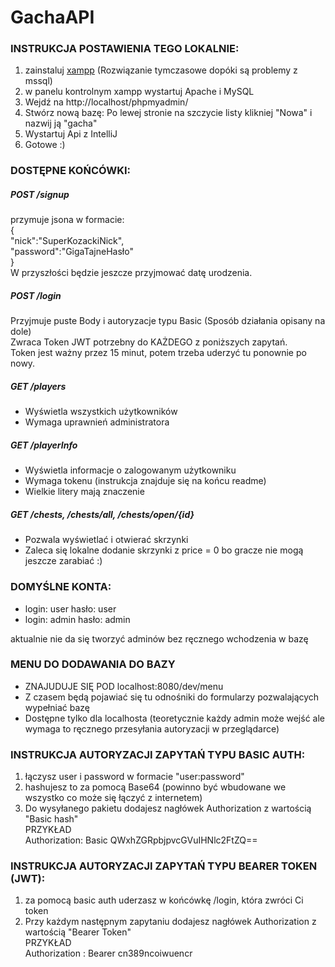# GachaAPI

### INSTRUKCJA POSTAWIENIA TEGO LOKALNIE:

1. zainstaluj [xampp](https://www.apachefriends.org/) (Rozwiązanie tymczasowe dopóki są problemy z mssql)
2. w panelu kontrolnym xampp wystartuj Apache i MySQL 
3. Wejdź na http://localhost/phpmyadmin/
4. Stwórz nową bazę: Po lewej stronie na szczycie listy klikniej "Nowa" i nazwij ją "gacha"
5. Wystartuj Api z IntelliJ 
6. Gotowe :)

### DOSTĘPNE KOŃCÓWKI:

##### POST /signup

przymuje jsona w formacie:  
{  
  "nick":"SuperKozackiNick",  
  "password":"GigaTajneHasło"  
}  
W przyszłości będzie jeszcze przyjmować datę urodzenia.

##### POST /login

Przyjmuje puste Body i autoryzacje typu Basic (Sposób działania opisany na dole)  
Zwraca Token JWT potrzebny do KAŻDEGO z poniższych zapytań.  
Token jest ważny przez 15 minut, potem trzeba uderzyć tu ponownie po nowy.

##### GET /players

- Wyświetla wszystkich użytkowników
- Wymaga uprawnień administratora

##### GET /playerInfo

- Wyświetla informacje o zalogowanym użytkowniku  
- Wymaga tokenu (instrukcja znajduje się na końcu readme)
- Wielkie litery mają znaczenie

##### GET /chests, /chests/all, /chests/open/{id}

- Pozwala wyświetlać i otwierać skrzynki
- Zaleca się lokalne dodanie skrzynki z price = 0 bo gracze nie mogą jeszcze zarabiać :)  

### DOMYŚLNE KONTA:

- login: user hasło: user  
- login: admin hasło: admin  
  
aktualnie nie da się tworzyć adminów bez ręcznego wchodzenia w bazę

### MENU DO DODAWANIA DO BAZY

- ZNAJUDUJE SIĘ POD localhost:8080/dev/menu  
- Z czasem będą pojawiać się tu odnośniki do formularzy pozwalających wypełniać bazę  
- Dostępne tylko dla localhosta (teoretycznie każdy admin może wejść ale wymaga to ręcznego przesyłania autoryzacji w przeglądarce)

### INSTRUKCJA AUTORYZACJI ZAPYTAŃ TYPU BASIC AUTH:

1. łączysz user i password w formacie "user:password"  
2. hashujesz to za pomocą Base64 (powinno być wbudowane we wszystko co może się łączyć z internetem)  
3. Do wysyłanego pakietu dodajesz nagłówek Authorization z wartością "Basic hash"    
PRZYKŁAD  
Authorization: Basic QWxhZGRpbjpvcGVuIHNlc2FtZQ==

### INSTRUKCJA AUTORYZACJI ZAPYTAŃ TYPU BEARER TOKEN (JWT):

1. za pomocą basic auth uderzasz w końcówkę /login, która zwróci Ci token  
2. Przy każdym następnym zapytaniu dodajesz nagłówek Authorization z wartością "Bearer Token"  
PRZYKŁAD  
Authorization : Bearer cn389ncoiwuencr


